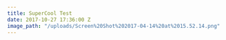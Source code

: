 ```yaml
---
title: SuperCool Test
date: 2017-10-27 17:36:00 Z
image_path: "/uploads/Screen%20Shot%202017-04-14%20at%2015.52.14.png"
---
```


